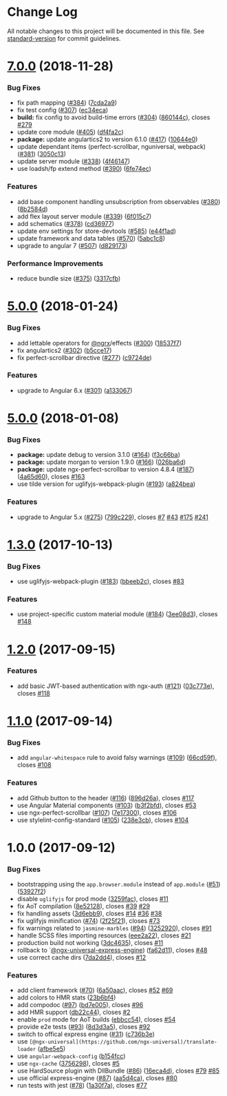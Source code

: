 # Change Log

All notable changes to this project will be documented in this file. See [standard-version](https://github.com/conventional-changelog/standard-version) for commit guidelines.

<a name="7.0.0"></a>
# [7.0.0](https://github.com/ng-seed/universal/compare/v6.0.0...v7.0.0) (2018-11-28)


### Bug Fixes

* fix path mapping ([#384](https://github.com/ng-seed/universal/issues/384)) ([7cda2a9](https://github.com/ng-seed/universal/commit/7cda2a9))
* fix test config ([#307](https://github.com/ng-seed/universal/issues/307)) ([ec34eca](https://github.com/ng-seed/universal/commit/ec34eca))
* **build:** fix config to avoid build-time errors ([#304](https://github.com/ng-seed/universal/issues/304)) ([860144c](https://github.com/ng-seed/universal/commit/860144c)), closes [#279](https://github.com/ng-seed/universal/issues/279)
* update core module ([#405](https://github.com/ng-seed/universal/issues/405)) ([df4fa2c](https://github.com/ng-seed/universal/commit/df4fa2c))
* **package:** update angulartics2 to version 6.1.0 ([#417](https://github.com/ng-seed/universal/issues/417)) ([10644e0](https://github.com/ng-seed/universal/commit/10644e0))
* update dependant items (perfect-scrollbar, nguniversal, webpack) ([#381](https://github.com/ng-seed/universal/issues/381)) ([3050c13](https://github.com/ng-seed/universal/commit/3050c13))
* update server module ([#338](https://github.com/ng-seed/universal/issues/338)) ([4f46147](https://github.com/ng-seed/universal/commit/4f46147))
* use loadsh/fp extend method ([#390](https://github.com/ng-seed/universal/issues/390)) ([6fe74ec](https://github.com/ng-seed/universal/commit/6fe74ec))


### Features

* add base component handling unsubscription from observables ([#380](https://github.com/ng-seed/universal/issues/380)) ([8b2584d](https://github.com/ng-seed/universal/commit/8b2584d))
* add flex layout server module ([#339](https://github.com/ng-seed/universal/issues/339)) ([6f015c7](https://github.com/ng-seed/universal/commit/6f015c7))
* add schematics ([#378](https://github.com/ng-seed/universal/issues/378)) ([cd36977](https://github.com/ng-seed/universal/commit/cd36977))
* update env settings for store-devtools ([#585](https://github.com/ng-seed/universal/issues/585)) ([e44f1ad](https://github.com/ng-seed/universal/commit/e44f1ad))
* update framework and data tables ([#570](https://github.com/ng-seed/universal/issues/570)) ([5abc1c8](https://github.com/ng-seed/universal/commit/5abc1c8))
* upgrade to angular 7 ([#507](https://github.com/ng-seed/universal/issues/507)) ([d829173](https://github.com/ng-seed/universal/commit/d829173))


### Performance Improvements

* reduce bundle size ([#375](https://github.com/ng-seed/universal/issues/375)) ([3317cfb](https://github.com/ng-seed/universal/commit/3317cfb))



<a name="6.0.0"></a>
# [5.0.0](https://github.com/ng-seed/universal/compare/v5.0.0...v6.0.0) (2018-01-24)


### Bug Fixes

* add lettable operators for [@ngrx](https://github.com/ngrx)/effects ([#300](https://github.com/ng-seed/universal/issues/300)) ([18537f7](https://github.com/ng-seed/universal/commit/18537f7))
* fix angulartics2 ([#302](https://github.com/ng-seed/universal/issues/302)) ([b5cce17](https://github.com/ng-seed/universal/commit/b5cce17))
* fix perfect-scrollbar directive ([#277](https://github.com/ng-seed/universal/issues/277)) ([c9724de](https://github.com/ng-seed/universal/commit/c9724de))


### Features

* upgrade to Angular 6.x ([#301](https://github.com/ng-seed/universal/issues/301)) ([a133067](https://github.com/ng-seed/universal/commit/a133067))



<a name="5.0.0"></a>
# [5.0.0](https://github.com/ng-seed/universal/compare/v1.3.0...v5.0.0) (2018-01-08)


### Bug Fixes

* **package:** update debug to version 3.1.0 ([#164](https://github.com/ng-seed/universal/issues/164)) ([f3c66ba](https://github.com/ng-seed/universal/commit/f3c66ba))
* **package:** update morgan to version 1.9.0 ([#166](https://github.com/ng-seed/universal/issues/166)) ([026ba6d](https://github.com/ng-seed/universal/commit/026ba6d))
* **package:** update ngx-perfect-scrollbar to version 4.8.4 ([#187](https://github.com/ng-seed/universal/issues/187)) ([4a65d60](https://github.com/ng-seed/universal/commit/4a65d60)), closes [#163](https://github.com/ng-seed/universal/issues/163)
* use tilde version for uglifyjs-webpack-plugin ([#193](https://github.com/ng-seed/universal/issues/193)) ([a824bea](https://github.com/ng-seed/universal/commit/a824bea))


### Features

* upgrade to Angular 5.x ([#275](https://github.com/ng-seed/universal/issues/275)) ([799c229](https://github.com/ng-seed/universal/commit/799c229)), closes [#7](https://github.com/ng-seed/universal/issues/7) [#43](https://github.com/ng-seed/universal/issues/43) [#175](https://github.com/ng-seed/universal/issues/175) [#241](https://github.com/ng-seed/universal/issues/241)



<a name="1.3.0"></a>
# [1.3.0](https://github.com/ng-seed/universal/compare/v1.0.0...v1.3.0) (2017-10-13)


### Bug Fixes

* use uglifyjs-webpack-plugin ([#183](https://github.com/ng-seed/universal/issues/183)) ([bbeeb2c](https://github.com/ng-seed/universal/commit/bbeeb2c)), closes [#83](https://github.com/ng-seed/universal/issues/83)


### Features

* use project-specific custom material module ([#184](https://github.com/ng-seed/universal/issues/184)) ([3ee08d3](https://github.com/ng-seed/universal/commit/3ee08d3)), closes [#148](https://github.com/ng-seed/universal/issues/148)



<a name="1.2.0"></a>
# [1.2.0](https://github.com/ng-seed/universal/compare/v1.0.0...v1.2.0) (2017-09-15)


### Features

* add basic JWT-based authentication with ngx-auth ([#121](https://github.com/ng-seed/universal/issues/121)) ([03c773e](https://github.com/ng-seed/universal/commit/03c773e)), closes [#118](https://github.com/ng-seed/universal/issues/118)



<a name="1.1.0"></a>
# [1.1.0](https://github.com/ng-seed/universal/compare/v1.0.0...v1.1.0) (2017-09-14)


### Bug Fixes

* add `angular-whitespace` rule to avoid falsy warnings ([#109](https://github.com/ng-seed/universal/issues/109)) ([66cd59f](https://github.com/ng-seed/universal/commit/66cd59f)), closes [#108](https://github.com/ng-seed/universal/issues/108)


### Features

* add Github button to the header ([#116](https://github.com/ng-seed/universal/issues/116)) ([896d26a](https://github.com/ng-seed/universal/commit/896d26a)), closes [#117](https://github.com/ng-seed/universal/issues/117)
* use Angular Material components ([#103](https://github.com/ng-seed/universal/issues/103)) ([b3f2bfd](https://github.com/ng-seed/universal/commit/b3f2bfd)), closes [#53](https://github.com/ng-seed/universal/issues/53)
* use ngx-perfect-scrollbar ([#107](https://github.com/ng-seed/universal/issues/107)) ([7e17300](https://github.com/ng-seed/universal/commit/7e17300)), closes [#106](https://github.com/ng-seed/universal/issues/106)
* use stylelint-config-standard ([#105](https://github.com/ng-seed/universal/issues/105)) ([238e3cb](https://github.com/ng-seed/universal/commit/238e3cb)), closes [#104](https://github.com/ng-seed/universal/issues/104)



<a name="1.0.0"></a>
# 1.0.0 (2017-09-12)


### Bug Fixes

* bootstrapping using the `app.browser.module` instead of `app.module` ([#51](https://github.com/ng-seed/universal/issues/51)) ([53927f2](https://github.com/ng-seed/universal/commit/53927f2))
* disable `uglifyjs` for prod mode ([3259fac](https://github.com/ng-seed/universal/commit/3259fac)), closes [#11](https://github.com/ng-seed/universal/issues/11)
* fix AoT compilation ([8e52128](https://github.com/ng-seed/universal/commit/8e52128)), closes [#39](https://github.com/ng-seed/universal/issues/39) [#29](https://github.com/ng-seed/universal/issues/29)
* fix handling assets ([3d6ebb9](https://github.com/ng-seed/universal/commit/3d6ebb9)), closes [#14](https://github.com/ng-seed/universal/issues/14) [#36](https://github.com/ng-seed/universal/issues/36) [#38](https://github.com/ng-seed/universal/issues/38)
* fix uglifyjs minification ([#74](https://github.com/ng-seed/universal/issues/74)) ([2f25f21](https://github.com/ng-seed/universal/commit/2f25f21)), closes [#73](https://github.com/ng-seed/universal/issues/73)
* fix warnings related to `jasmine-marbles` ([#94](https://github.com/ng-seed/universal/issues/94)) ([3252920](https://github.com/ng-seed/universal/commit/3252920)), closes [#91](https://github.com/ng-seed/universal/issues/91)
* handle SCSS files importing resources ([eee2a22](https://github.com/ng-seed/universal/commit/eee2a22)), closes [#21](https://github.com/ng-seed/universal/issues/21)
* production build not working ([3dc4635](https://github.com/ng-seed/universal/commit/3dc4635)), closes [#11](https://github.com/ng-seed/universal/issues/11)
* rollback to `[@ngx-universal-express-engine](https://github.com/ngx-universal-express-engine)) ([fa62d11](https://github.com/ng-seed/universal/commit/fa62d11)), closes [#48](https://github.com/ng-seed/universal/issues/48)
* use correct cache dirs ([7da2dd4](https://github.com/ng-seed/universal/commit/7da2dd4)), closes [#12](https://github.com/ng-seed/universal/issues/12)


### Features

* add client framework ([#70](https://github.com/ng-seed/universal/issues/70)) ([6a50aac](https://github.com/ng-seed/universal/commit/6a50aac)), closes [#52](https://github.com/ng-seed/universal/issues/52) [#69](https://github.com/ng-seed/universal/issues/69)
* add colors to HMR stats ([23b6bf4](https://github.com/ng-seed/universal/commit/23b6bf4))
* add compodoc ([#97](https://github.com/ng-seed/universal/issues/97)) ([bd7e005](https://github.com/ng-seed/universal/commit/bd7e005)), closes [#96](https://github.com/ng-seed/universal/issues/96)
* add HMR support ([db22c44](https://github.com/ng-seed/universal/commit/db22c44)), closes [#2](https://github.com/ng-seed/universal/issues/2)
* enable `prod` mode for AoT builds ([ebbcc54](https://github.com/ng-seed/universal/commit/ebbcc54)), closes [#54](https://github.com/ng-seed/universal/issues/54)
* provide e2e tests ([#93](https://github.com/ng-seed/universal/issues/93)) ([8d3d3a5](https://github.com/ng-seed/universal/commit/8d3d3a5)), closes [#92](https://github.com/ng-seed/universal/issues/92)
* switch to offical express engine ([#31](https://github.com/ng-seed/universal/issues/31)) ([c736b3e](https://github.com/ng-seed/universal/commit/c736b3e))
* use `[@ngx-universal](https://github.com/ngx-universal)/translate-loader` ([afbe5e5](https://github.com/ng-seed/universal/commit/afbe5e5))
* use `angular-webpack-config` ([b154fcc](https://github.com/ng-seed/universal/commit/b154fcc))
* use `ngx-cache` ([3756298](https://github.com/ng-seed/universal/commit/3756298)), closes [#5](https://github.com/ng-seed/universal/issues/5)
* use HardSource plugin with DllBundle ([#86](https://github.com/ng-seed/universal/issues/86)) ([16eca4d](https://github.com/ng-seed/universal/commit/16eca4d)), closes [#79](https://github.com/ng-seed/universal/issues/79) [#85](https://github.com/ng-seed/universal/issues/85)
* use official express-engine ([#87](https://github.com/ng-seed/universal/issues/87)) ([aa5d4ca](https://github.com/ng-seed/universal/commit/aa5d4ca)), closes [#80](https://github.com/ng-seed/universal/issues/80)
* run tests with jest ([#78](https://github.com/ng-seed/universal/issues/78)) ([1a30f7a](https://github.com/ng-seed/universal/commit/1a30f7a)), closes [#77](https://github.com/ng-seed/universal/issues/77)
